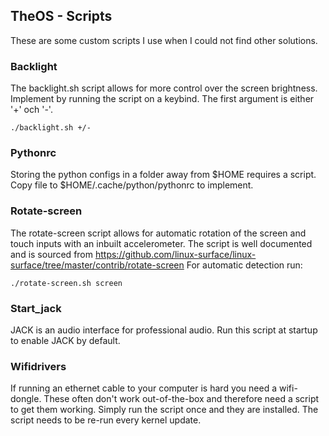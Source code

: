 ## TheOS - Scripts
These are some custom scripts I use when I could not find other solutions.

### Backlight
The backlight.sh script allows for more control over the screen brightness.
Implement by running the script on a keybind. The first argument is either '+' och '-'.
```
./backlight.sh +/-
```

### Pythonrc
Storing the python configs in a folder away from $HOME requires a script.
Copy file to $HOME/.cache/python/pythonrc to implement.

### Rotate-screen
The rotate-screen script allows for automatic rotation of the screen and touch inputs with an inbuilt accelerometer.
The script is well documented and is sourced from https://github.com/linux-surface/linux-surface/tree/master/contrib/rotate-screen
For automatic detection run:
```
./rotate-screen.sh screen
```

### Start_jack
JACK is an audio interface for professional audio.
Run this script at startup to enable JACK by default.

### Wifidrivers
If running an ethernet cable to your computer is hard you need a wifi-dongle.
These often don't work out-of-the-box and therefore need a script to get them
working.
Simply run the script once and they are installed. The script needs to be
re-run every kernel update.
